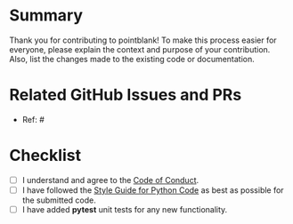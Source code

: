 # Summary

Thank you for contributing to pointblank! To make this process easier for everyone, please explain the context and purpose of your contribution. Also, list the changes made to the existing code or documentation.

# Related GitHub Issues and PRs

- Ref: #

# Checklist

- [ ] I understand and agree to the [Code of Conduct](https://www.contributor-covenant.org/version/2/1/code_of_conduct/).
- [ ] I have followed the [Style Guide for Python Code](https://peps.python.org/pep-0008/) as best as possible for the submitted code.
- [ ] I have added **pytest** unit tests for any new functionality.
